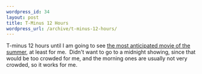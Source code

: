 ```yaml
--- 
wordpress_id: 34
layout: post
title: T-Minus 12 Hours
wordpress_url: /archive/t-minus-12-hours/
---
```


T-minus 12 hours until I am going to see <A href="http://us.imdb.com/title/tt0121766/">the most anticipated movie of the summer</A>, at least for me.&nbsp; Didn't want to go to a midnight showing, since that would be too crowded for me, and the morning ones are usually not very crowded, so it works for me.
         
